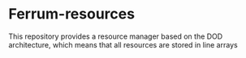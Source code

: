 
# Ferrum-resources

This repository provides a resource manager based on the DOD architecture, which means that all resources are stored in line arrays
